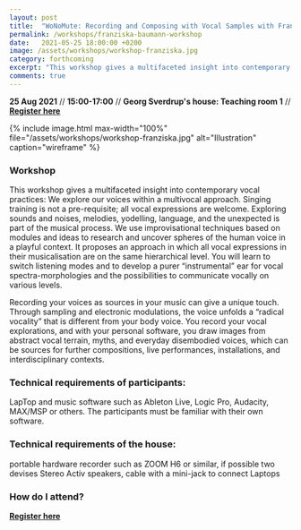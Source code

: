 ```yaml
---
layout: post
title:  "WoNoMute: Recording and Composing with Vocal Samples with Franziska Baumann"
permalink: /workshops/franziska-baumann-workshop
date:   2021-05-25 18:00:00 +0200
image: /assets/workshops/workshop-franziska.jpg
category: forthcoming
excerpt: "This workshop gives a multifaceted insight into contemporary vocal practices: We explore our voices within a multivocal approach. Singing training is not a pre-requisite; all vocal expressions are welcome. Exploring sounds and noises, melodies, yodelling, language, and the unexpected is part of the musical process. We use improvisational techniques based on modules and ideas to research and uncover spheres of the human voice in a playful context. It proposes an approach in which all vocal expressions in their musicalisation are on the same hierarchical level. You will learn to switch listening modes and to develop a purer “instrumental” ear for vocal spectra-morphologies and the possibilities to communicate vocally on various levels."
comments: true
---
```


**25 Aug 2021** // **15:00-17:00** // **Georg Sverdrup's house: Teaching room 1** // <strong><a href="https://nettskjema.no/a/211230">Register here</a></strong>

{% include image.html
max-width="100%" file="/assets/workshops/workshop-franziska.jpg" alt="Illustration"
caption="wireframe" %}

### Workshop


This workshop gives a multifaceted insight into contemporary vocal practices: We explore our voices within a multivocal approach. Singing training is not a pre-requisite; all vocal expressions are welcome. Exploring sounds and noises, melodies, yodelling, language, and the unexpected is part of the musical process. We use improvisational techniques based on modules and ideas to research and uncover spheres of the human voice in a playful context. It proposes an approach in which all vocal expressions in their musicalisation are on the same hierarchical level. You will learn to switch listening modes and to develop a purer “instrumental” ear for vocal spectra-morphologies and the possibilities to communicate vocally on various levels.

Recording your voices as sources in your music can give a unique touch. Through sampling and electronic modulations, the voice unfolds a “radical vocality” that is different from your body voice. You record your vocal explorations, and with your personal software, you draw images from abstract vocal terrain, myths, and everyday disembodied voices, which can be sources for further compositions, live performances, installations, and interdisciplinary contexts.

### Technical requirements of participants:

LapTop and music software such as Ableton Live, Logic Pro, Audacity, MAX/MSP or others. The participants must be familiar with their own software.

### Technical requirements of the house:
portable hardware recorder such as ZOOM H6 or similar, if possible two devises
Stereo Activ speakers, cable with a mini-jack to connect Laptops



### How do I attend?
<strong><a href="https://nettskjema.no/a/211230">Register here</a></strong>
